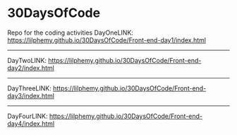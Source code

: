 # 30DaysOfCode
Repo for the coding activities 
DayOneLINK: https://lilphemy.github.io/30DaysOfCode/Front-end-day1/index.html

---

DayTwoLINK: https://lilphemy.github.io/30DaysOfCode/Front-end-day2/index.html


---

DayThreeLINK: https://lilphemy.github.io/30DaysOfCode/Front-end-day3/index.html


---

DayFourLINK: https://lilphemy.github.io/30DaysOfCode/Front-end-day4/index.html
